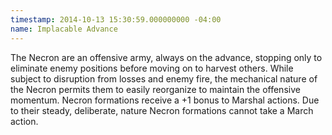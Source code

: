 ```yaml
---
timestamp: 2014-10-13 15:30:59.000000000 -04:00
name: Implacable Advance
---
```

The Necron are an offensive army, always on the advance, stopping only to eliminate enemy positions before moving on to harvest others. While subject to disruption from losses and enemy fire, the mechanical nature of the Necron permits them to easily reorganize to maintain the offensive momentum. Necron formations receive a +1 bonus to Marshal actions. Due to their steady, deliberate, nature Necron formations cannot take a March action.